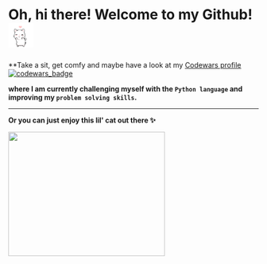 # Oh, hi there! Welcome to my Github! <img src="https://github.com/Rabeneee/Rabeneee/blob/main/giphy.gif" width="50" height="50" />

**Take a sit, get comfy and maybe have a look at my [Codewars profile ![codewars_badge](https://www.codewars.com/users/Rabeneee/badges/micro)](https://www.codewars.com/users/Rabeneee)

**where I am currently challenging myself with the `Python language` and improving my `problem solving skills`.**

---

**Or you can just enjoy this lil' cat out there ✨️**

<img src="https://github.com/Rabeneee/Rabeneee/blob/main/Pusheen_Plop.gif" width="315" height="250" />

<!--
**Rabeneee/Rabeneee** is a ✨ _special_ ✨ repository because its `README.md` (this file) appears on your GitHub profile.

Here are some ideas to get you started:

- 🔭 I’m currently working on ...
- 🌱 I’m currently learning ...
- 👯 I’m looking to collaborate on ...
- 🤔 I’m looking for help with ...
- 💬 Ask me about ...
- 📫 How to reach me: ...
- 😄 Pronouns: ...
- ⚡ Fun fact: ...



-->

